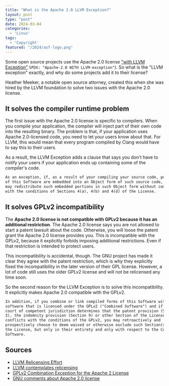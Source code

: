 ```yaml
---
title: "What is the Apache 2.0 LLVM Exception?"
layout: post
type: "post"
date: 2024-03-04
categories:
  - 'Linux'
tags:
  - 'Copyright'  
featured: "/2024/asf-logo.png"
---
```


Some open source projects use the Apache 2.0 license ["with LLVM Exception"](https://spdx.org/licenses/LLVM-exception.html) `SPDX: "Apache-2.0 WITH LLVM-exception"`). So what is the "LLVM exception" exactly, and why do some projects add it to their license?

Heather Meeker, a notable open source attorney, created this when she was hired by the LLVM foundation to solve two issues with the Apache 2.0 license.

## It solves the compiler runtime problem

The first issue with the Apache 2.0 license is specific to compilers. When you compile your application, the compiler will inject part of their own code into the resulting binary. The problem is that, if your application uses Apache 2.0-licensed code, you need to let your users know about that. For LLVM, this would mean that every program compiled by Clang would have to say this to their users.

As a result, the LLVM Exception adds a clause that says you don't have to notify your users if your application ends up containing some of the compiler's code.

```txt
As an exception, if, as a result of your compiling your source code, portions
of this Software are embedded into an Object form of such source code, you
may redistribute such embedded portions in such Object form without complying
with the conditions of Sections 4(a), 4(b) and 4(d) of the License.
```

## It solves GPLv2 incompatibility

The **Apache 2.0 license is not compatible with GPLv2 because it has an additional restriction**. The Apache 2.0 license says you are not allowed to start a patent lawsuit about the code. Otherwise, you will loose the patent grant the Apache 2.0 license provides you. This is incompatible with the GPLv2, because it explicitly forbids imposing additional restrictions. Even if that restriction is intended to protect users.

This incompatibility is accidental, though. The GNU project has made it clear they agree with the patent restriction, which is why they explicitly fixed the incompatibility in the later version of their GPL license. However, a lot of code still uses the older GPLv2 license and will not be relicensed any time soon.

So the second reason for the LLVM Exception is to solve this incompatibility. It explicitly makes Apache 2.0 compatible with the GPLv2.

```txt
In addition, if you combine or link compiled forms of this Software with
software that is licensed under the GPLv2 ("Combined Software") and if a
court of competent jurisdiction determines that the patent provision (Section
3), the indemnity provision (Section 9) or other Section of the License
conflicts with the conditions of the GPLv2, you may retroactively and
prospectively choose to deem waived or otherwise exclude such Section(s) of
the License, but only in their entirety and only with respect to the Combined
Software.
```

## Sources

* [LLVM Relicensing Effort](https://foundation.llvm.org/docs/relicensing/)
* [LLVM contemplates relicensing](https://lwn.net/Articles/701155/)
* [GPLv2 Combination Exception for the Apache 2 License](https://blog.gerv.net/2016/09/gplv2-combination-exception-for-the-apache-2-license/)
* [GNU comments about Apache 2.0 license](https://www.gnu.org/licenses/license-list.html#apache2)
